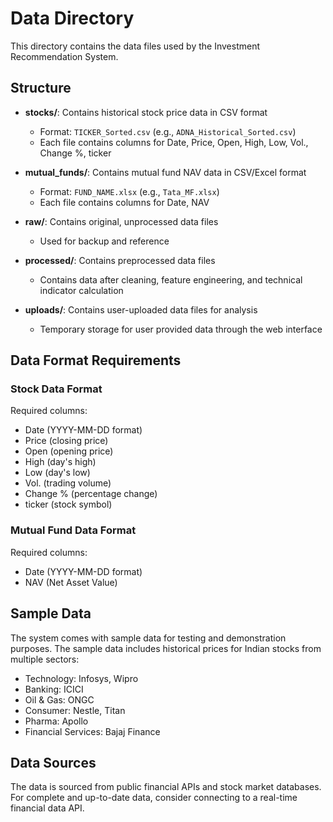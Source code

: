 # Data Directory

This directory contains the data files used by the Investment Recommendation System.

## Structure

- **stocks/**: Contains historical stock price data in CSV format
  - Format: `TICKER_Sorted.csv` (e.g., `ADNA_Historical_Sorted.csv`)
  - Each file contains columns for Date, Price, Open, High, Low, Vol., Change %, ticker

- **mutual_funds/**: Contains mutual fund NAV data in CSV/Excel format
  - Format: `FUND_NAME.xlsx` (e.g., `Tata_MF.xlsx`)
  - Each file contains columns for Date, NAV

- **raw/**: Contains original, unprocessed data files
  - Used for backup and reference

- **processed/**: Contains preprocessed data files
  - Contains data after cleaning, feature engineering, and technical indicator calculation

- **uploads/**: Contains user-uploaded data files for analysis
  - Temporary storage for user provided data through the web interface

## Data Format Requirements

### Stock Data Format

Required columns:
- Date (YYYY-MM-DD format)
- Price (closing price)
- Open (opening price)
- High (day's high)
- Low (day's low)
- Vol. (trading volume)
- Change % (percentage change)
- ticker (stock symbol)

### Mutual Fund Data Format

Required columns:
- Date (YYYY-MM-DD format)
- NAV (Net Asset Value)

## Sample Data

The system comes with sample data for testing and demonstration purposes.
The sample data includes historical prices for Indian stocks from multiple sectors:

- Technology: Infosys, Wipro
- Banking: ICICI
- Oil & Gas: ONGC
- Consumer: Nestle, Titan
- Pharma: Apollo
- Financial Services: Bajaj Finance

## Data Sources

The data is sourced from public financial APIs and stock market databases. For complete and up-to-date data, consider connecting to a real-time financial data API. 